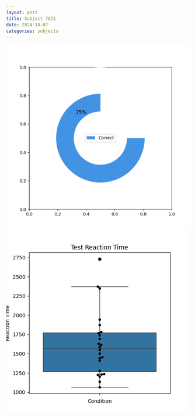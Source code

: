 ```yaml
---
layout: post
title: Subject 7021
date: 2024-10-07
categories: subjects
---
```


![](data/7021/run-5/7021_FN_acc_test.png)
![](data/7021/run-5/7021_FN_rt.png)
